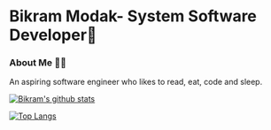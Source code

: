 #   Bikram Modak- System Software Developer👋

### About Me 👨‍💻
An aspiring software engineer who likes to read, eat, code and sleep.
    
[![Bikram's github stats](https://github-readme-stats.vercel.app/api?username=bikz007&hide=prs&count_private=true&show_icons=true&theme=dracula)](https://github.com/anuraghazra/github-readme-stats)

[![Top Langs](https://github-readme-stats.vercel.app/api/top-langs/?username=bikz007)](https://github.com/anuraghazra/github-readme-stats)
    

<!--
**bikz007/bikz007** is a ✨ _special_ ✨ repository because its `README.md` (this file) appears on your GitHub profile.

Here are some ideas to get you started:

- 🔭 I’m currently working on ...
- 🌱 I’m currently learning ...
- 👯 I’m looking to collaborate on ...
- 🤔 I’m looking for help with ...
- 💬 Ask me about ...
- 📫 How to reach me: ...
- 😄 Pronouns: ...
- ⚡ Fun fact: ...
-->
